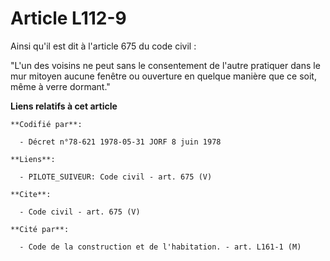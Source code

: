 # Article L112-9

Ainsi qu'il est dit à l'article 675 du code civil :

"L'un des voisins ne peut sans le consentement de l'autre pratiquer dans le mur mitoyen aucune fenêtre ou ouverture en
quelque manière que ce soit, même à verre dormant."

**Liens relatifs à cet article**

	**Codifié par**:

	  - Décret n°78-621 1978-05-31 JORF 8 juin 1978

	**Liens**:

	  - PILOTE_SUIVEUR: Code civil - art. 675 (V)

	**Cite**:

	  - Code civil - art. 675 (V)

	**Cité par**:

	  - Code de la construction et de l'habitation. - art. L161-1 (M)
